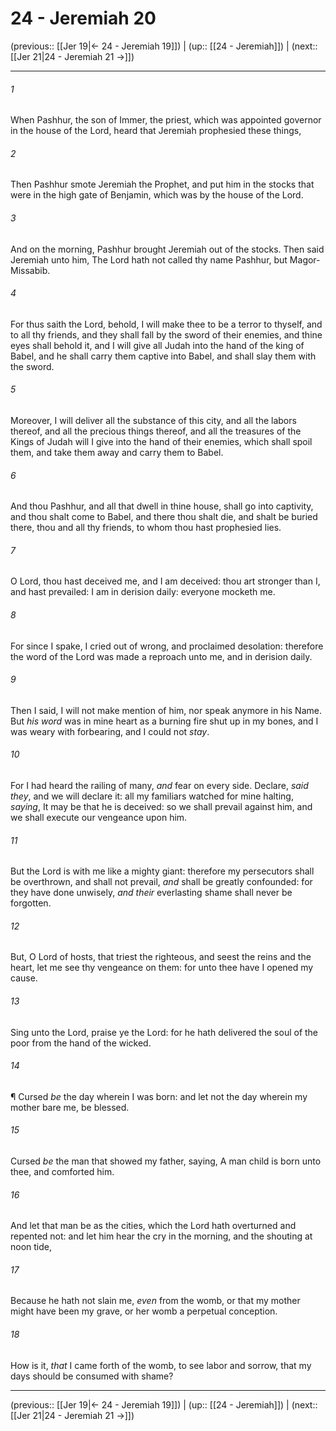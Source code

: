 # 24 - Jeremiah 20

(previous:: [[Jer 19|← 24 - Jeremiah 19]]) | (up:: [[24 - Jeremiah]]) | (next:: [[Jer 21|24 - Jeremiah 21 →]])

***


###### 1 
When Pashhur, the son of Immer, the priest, which was appointed governor in the house of the Lord, heard that Jeremiah prophesied these things, 

###### 2 
Then Pashhur smote Jeremiah the Prophet, and put him in the stocks that were in the high gate of Benjamin, which was by the house of the Lord. 

###### 3 
And on the morning, Pashhur brought Jeremiah out of the stocks. Then said Jeremiah unto him, The Lord hath not called thy name Pashhur, but Magor-Missabib. 

###### 4 
For thus saith the Lord, behold, I will make thee to be a terror to thyself, and to all thy friends, and they shall fall by the sword of their enemies, and thine eyes shall behold it, and I will give all Judah into the hand of the king of Babel, and he shall carry them captive into Babel, and shall slay them with the sword. 

###### 5 
Moreover, I will deliver all the substance of this city, and all the labors thereof, and all the precious things thereof, and all the treasures of the Kings of Judah will I give into the hand of their enemies, which shall spoil them, and take them away and carry them to Babel. 

###### 6 
And thou Pashhur, and all that dwell in thine house, shall go into captivity, and thou shalt come to Babel, and there thou shalt die, and shalt be buried there, thou and all thy friends, to whom thou hast prophesied lies. 

###### 7 
O Lord, thou hast deceived me, and I am deceived: thou art stronger than I, and hast prevailed: I am in derision daily: everyone mocketh me. 

###### 8 
For since I spake, I cried out of wrong, and proclaimed desolation: therefore the word of the Lord was made a reproach unto me, and in derision daily. 

###### 9 
Then I said, I will not make mention of him, nor speak anymore in his Name. But _his word_ was in mine heart as a burning fire shut up in my bones, and I was weary with forbearing, and I could not _stay_. 

###### 10 
For I had heard the railing of many, _and_ fear on every side. Declare, _said they_, and we will declare it: all my familiars watched for mine halting, _saying_, It may be that he is deceived: so we shall prevail against him, and we shall execute our vengeance upon him. 

###### 11 
But the Lord is with me like a mighty giant: therefore my persecutors shall be overthrown, and shall not prevail, _and_ shall be greatly confounded: for they have done unwisely, _and their_ everlasting shame shall never be forgotten. 

###### 12 
But, O Lord of hosts, that triest the righteous, and seest the reins and the heart, let me see thy vengeance on them: for unto thee have I opened my cause. 

###### 13 
Sing unto the Lord, praise ye the Lord: for he hath delivered the soul of the poor from the hand of the wicked. 

###### 14 
¶ Cursed _be_ the day wherein I was born: and let not the day wherein my mother bare me, be blessed. 

###### 15 
Cursed _be_ the man that showed my father, saying, A man child is born unto thee, and comforted him. 

###### 16 
And let that man be as the cities, which the Lord hath overturned and repented not: and let him hear the cry in the morning, and the shouting at noon tide, 

###### 17 
Because he hath not slain me, _even_ from the womb, or that my mother might have been my grave, or her womb a perpetual conception. 

###### 18 
How is it, _that_ I came forth of the womb, to see labor and sorrow, that my days should be consumed with shame?

***

(previous:: [[Jer 19|← 24 - Jeremiah 19]]) | (up:: [[24 - Jeremiah]]) | (next:: [[Jer 21|24 - Jeremiah 21 →]])
